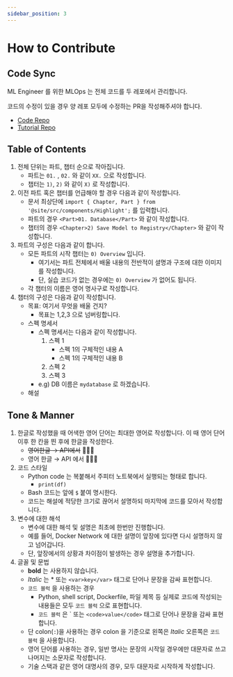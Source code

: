 ```yaml
---
sidebar_position: 3
---
```


# How to Contribute

## Code Sync

ML Engineer 를 위한 MLOps 는 전체 코드를 두 레포에서 관리합니다.  

코드의 수정이 있을 경우 양 레포 모두에 수정하는 PR을 작성해주셔야 합니다.
- [Code Repo](https://github.com/mlops-for-mle/mlops-for-mle)
- [Tutorial Repo](https://github.com/mlops-for-mle/tutorial)

## Table of Contents

1. 전체 단위는 파트, 챕터 순으로 작아집니다.
    - 파트는 `01.` , `02.` 와 같이 `XX.` 으로 작성합니다.
    - 챕터는 `1)`, `2)` 와 같이 `X)` 로 작성합니다.
2. 이전 파트 혹은 챕터를 언급해야 할 경우 다음과 같이 작성합니다.
    - 문서 최상단에 `import { Chapter, Part } from '@site/src/components/Highlight';` 를 입력합니다.
    - 파트의 경우 `<Part>01. Database</Part>` 와 같이 작성합니다.
    - 챕터의 경우 `<Chapter>2) Save Model to Registry</Chapter>` 와 같이 작성합니다.
3. 파트의 구성은 다음과 같이 합니다.
    - 모든 파트의 시작 챕터는 `0) Overview` 입니다.
        - 여기서는 파트 전체에서 배울 내용의 전반적이 셜명과 구조에 대한 이미지를 작성합니다.
        - 단, 실습 코드가 없는 경우에는 `0) Overview` 가 없어도 됩니다.
    - 각 챕터의 이름은 영어 명사구로 작성합니다.
4. 챕터의 구성은 다음과 같이 작성합니다.
    - 목표: 여기서 무엇을 배울 건지?
        - 목표는 1,2,3 으로 넘버링합니다.
    - 스펙 명세서
        - 스펙 명세서는 다음과 같이 작성합니다.
            1. 스펙 1
                - 스펙 1의 구체적인 내용 A
                - 스펙 1의 구체적인 내용 B
            2. 스펙 2
            3. 스펙 3
        - e.g) DB 이름은 `mydatabase` 로 하겠습니다.
    - 해설

## Tone & Manner

1. 한글로 작성했을 때 어색한 영어 단어는 최대한 영어로 작성합니다. 이 때 영어 단어 이후 한 칸을 띈 후에 한글을 작성한다.
    - ~~영어한글 → API에서~~ 🙅🏻‍♂️
    - 영어 한글 → API 에서 🙆🏻‍♂️
2. 코드 스타일
    - Python code 는 복붙해서 주피터 노트북에서 실행되는 형태로 합니다.
        - `print(df)`
    - Bash 코드는 앞에 `$` 붙여 명시한다.
    - 코드는 해설에 적당한 크기로 끊어서 설명하되 마지막에 코드를 모아서 작성합니다.
3. 변수에 대한 해석
    - 변수에 대한 해석 및 설명은 최초에 한번만 진행합니다.
    - 예를 들어, Docker Network 에 대한 설명이 앞장에 있다면 다시 설명하지 않고 넘어갑니다.
    - 단, 앞장에서의 상황과 차이점이 발생하는 경우 설명을 추가합니다. 
4. 글꼴 및 문법
    - **bold** 는 사용하지 않습니다.
    - *Italic* 는 * 또는 <code>&lt;var&gt;key&lt;/var&gt;</code> 태그로 단어나 문장을 감싸 표현합니다.
    - `코드 블럭` 을 사용하는 경우
        - Python, shell script, Dockerfile, 파일 제목 등 실제로 코드에 작성되는 내용들은 모두 `코드 블럭` 으로 표현합니다.
        - `코드 블럭` 은 ` 또는 <code>&lt;code&gt;value&lt;/code&gt;</code> 태그로 단어나 문장을 감싸 표현합니다.
    - 단 colon(`:`)을 사용하는 경우 colon 을 기준으로 왼쪽은 *Italic* 오른쪽은 `코드 블럭` 을 사용합니다.
    - 영어 단어를 사용하는 경우, 일반 명사는 문장의 시작일 경우에만 대문자로 쓰고 나머지는 소문자로 작성합니다.
    - 기술 스택과 같은 영어 대명사의 경우, 모두 대문자로 시작하게 작성합니다.
